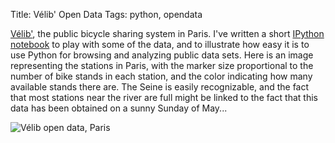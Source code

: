 Title: Vélib' Open Data
Tags: python, opendata

[Vélib'](http://en.wikipedia.org/wiki/V%C3%A9lib%27), the public bicycle
sharing system in Paris. I've written a short [IPython
notebook](http://nbviewer.ipython.org/5520933) to play with some of the
data, and to illustrate how easy it is to use Python for browsing and
analyzing public data sets. Here is an image representing the stations
in Paris, with the marker size proportional to the number of bike stands
in each station, and the color indicating how many available stands
there are. The Seine is easily recognizable, and the fact that most
stations near the river are full might be linked to the fact that this
data has been obtained on a sunny Sunday of May...

![Vélib open data, Paris]({filename}images/velib.png)

<!-- PELICAN_END_SUMMARY -->
